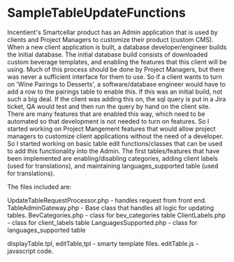 # SampleTableUpdateFunctions
Incentient's Smartcellar product has an Admin application that is used by clients and Project Managers to customize their product (custom CMS).  When a new client application is built, a database developer/engineer builds the initial database.  The initial database build consists of downloaded custom beverage templates, and enabling the features that this client will be using.  Much of this process should be done by Project Managers, but there was never a sufficient interface for them to use.  So if a client wants to turn on 'Wine Pairings to Desserts', a software/database engineer would have to add a row to the pairings table to enable this.  If this was an initial build, not such a big deal.  If the client was adding this on, the sql query is put in a Jira ticket, QA would test and then run the query by hand on the client site.  There are many features that are enabled this way, which need to be automated so that development is not needed to turn on features.  So I started working on Project Mangement features that would allow project managers to customize client applications without the need of a developer.  
So I started working on basic table edit functions/classes that can be used to add this functionality into the Admin.
The first tables/features that have been implemented are enabling/disabling categories, adding client labels (used for translations), and maintaining languages_supported table (used for translations).
 
The files included are:

UpdateTableRequestProcessor.php - handles request from front end.
TableAdminGateway.php -  Base class that handles all logic for updating tables.
BevCategories.php  - class for bev_categories table
ClientLabels.php   - class for client_labels table
LanguagesSupported.php  - class for languages_supported table

displayTable.tpl, editTable,tpl - smarty template files.
editTable.js - javascript code.


